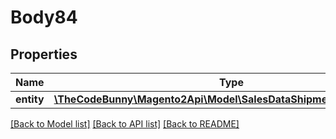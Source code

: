 # Body84

## Properties
Name | Type | Description | Notes
------------ | ------------- | ------------- | -------------
**entity** | [**\TheCodeBunny\Magento2Api\Model\SalesDataShipmentTrackInterface**](SalesDataShipmentTrackInterface.md) |  | 

[[Back to Model list]](../README.md#documentation-for-models) [[Back to API list]](../README.md#documentation-for-api-endpoints) [[Back to README]](../README.md)


